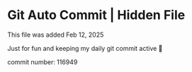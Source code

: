 # Git Auto Commit | Hidden File

This file was added Feb 12, 2025

Just for fun and keeping my daily git commit active 🤪

commit number: 116949
